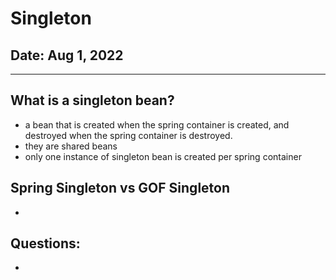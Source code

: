  # Singleton

## Date: Aug 1, 2022

---

## What is a singleton bean? 

- a bean that is created when the spring container is created, and destroyed when the spring container is destroyed. 
- they are shared beans
- only one instance of singleton bean is created per spring container


## Spring Singleton vs GOF Singleton

- 
    


## Questions:
- 